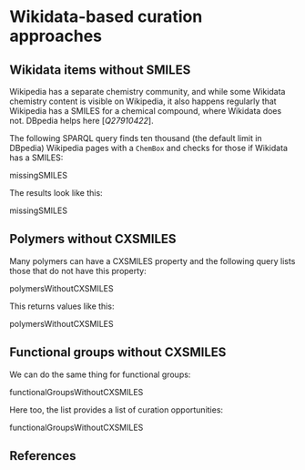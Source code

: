 # Wikidata-based curation approaches

## Wikidata items without SMILES

Wikipedia has a separate chemistry community, and while some Wikidata chemistry content is visible on
Wikipedia, it also happens regularly that Wikipedia has a SMILES for a chemical compound, where Wikidata
does not. DBpedia helps here [<cite>Q27910422</cite>].

The following SPARQL query finds ten thousand (the default limit in DBpedia) Wikipedia pages with 
a `ChemBox` and checks for those if Wikidata has a SMILES:

<sparql>missingSMILES</sparql>

The results look like this:

<out limit="5">missingSMILES</out>

## Polymers without CXSMILES

Many polymers can have a CXSMILES property and the following query lists those that do not
have this property:

<sparql>polymersWithoutCXSMILES</sparql>

This returns values like this:

<out limit="5">polymersWithoutCXSMILES</out>

## Functional groups without CXSMILES

We can do the same thing for functional groups:

<sparql>functionalGroupsWithoutCXSMILES</sparql>

Here too, the list provides a list of curation opportunities:

<out limit="5">functionalGroupsWithoutCXSMILES</out>

## References

<references/>
